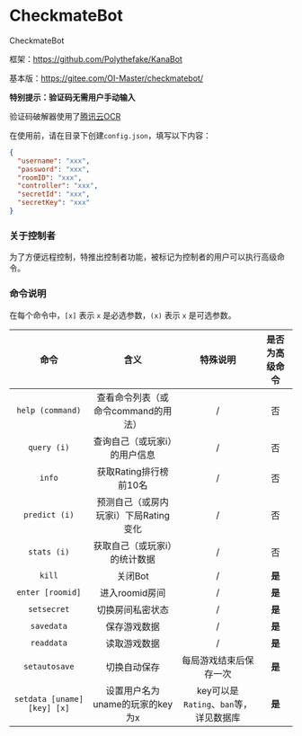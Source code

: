 # CheckmateBot
CheckmateBot

框架：<https://github.com/Polythefake/KanaBot>

基本版：<https://gitee.com/OI-Master/checkmatebot/>

**特别提示：验证码无需用户手动输入**

验证码破解器使用了[腾讯云OCR](https://cloud.tencent.com/document/product/866)

在使用前，请在目录下创建`config.json`，填写以下内容：
```json
{
  "username": "xxx",
  "password": "xxx",
  "roomID": "xxx",
  "controller": "xxx",
  "secretId": "xxx",
  "secretKey": "xxx"
}
```

### 关于控制者

为了方便远程控制，特推出控制者功能，被标记为控制者的用户可以执行高级命令。

### 命令说明

在每个命令中，```[x]``` 表示 ```x``` 是必选参数，```(x)``` 表示 ```x``` 是可选参数。

| 命令 |含义  |特殊说明|是否为高级命令|
| :----------: | :----------: | :----------: | :----------: |
|```help (command)```  |查看命令列表（或命令command的用法）  |/|否|
|```query (i)```  |查询自己（或玩家i）的用户信息  |/|否|
|```info```  |获取Rating排行榜前10名  |/| 否|
|```predict (i)```  |预测自己（或房内玩家i）下局Rating变化  |/| 否|
|```stats (i)```  |获取自己（或玩家i）的统计数据|/| 否|
|```kill```  |关闭Bot  |/|**是**|
|```enter [roomid]```  |进入roomid房间  |/|**是**|
|```setsecret```  |切换房间私密状态  |/|**是**|
|```savedata```  |保存游戏数据  |/|**是**|
|```readdata```  |读取游戏数据  |/|**是**|
|```setautosave```  |切换自动保存  |每局游戏结束后保存一次|**是**|
|```setdata [uname] [key] [x]```  |设置用户名为uname的玩家的key为x  |key可以是`Rating`、`ban`等，详见数据库|**是**|
